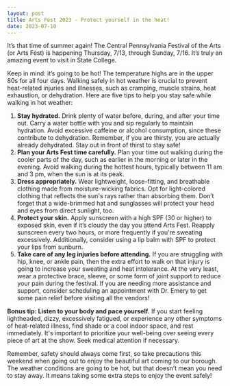 ```yaml
---
layout: post
title: Arts Fest 2023 - Protect yourself in the heat!
date: 2023-07-10
---
```


It’s that time of summer again! The Central Pennsylvania Festival of the Arts (or Arts Fest) is happening Thursday, 7/13, through Sunday, 7/16. It’s truly an amazing event to visit in State College.

Keep in mind: it’s going to be hot! The temperature highs are in the upper 80s for all four days. Walking safely in hot weather is crucial to prevent heat-related injuries and illnesses, such as cramping, muscle strains, heat exhaustion, or dehydration. Here are five tips to help you stay safe while walking in hot weather:

1. **Stay hydrated.** Drink plenty of water before, during, and after your time out. Carry a water bottle with you and sip regularly to maintain hydration. Avoid excessive caffeine or alcohol consumption, since these contribute to dehydration. Remember, if you are thirsty, you are actually already dehydrated. Stay out in front of thirst to stay safe!
2. **Plan your Arts Fest time carefully.** Plan your time out walking during the cooler parts of the day, such as earlier in the morning or later in the evening. Avoid walking during the hottest hours, typically between 11 am and 3 pm, when the sun is at its peak.
3. **Dress appropriately.** Wear lightweight, loose-fitting, and breathable clothing made from moisture-wicking fabrics. Opt for light-colored clothing that reflects the sun's rays rather than absorbing them. Don’t forget that a wide-brimmed hat and sunglasses will protect your head and eyes from direct sunlight, too.
4. **Protect your skin.** Apply sunscreen with a high SPF (30 or higher) to exposed skin, even if it’s cloudy the day you attend Arts Fest. Reapply sunscreen every two hours, or more frequently if you're sweating excessively. Additionally, consider using a lip balm with SPF to protect your lips from sunburn.
5. **Take care of any leg injuries before attending.** If you are struggling with hip, knee, or ankle pain, then the extra effort to walk on that injury is going to increase your sweating and heat intolerance. At the very least, wear a protective brace, sleeve, or some form of joint support to reduce your pain during the festival. If you are needing more assistance and support, consider scheduling an appointment with Dr. Emery to get some pain relief before visiting all the vendors!

**Bonus tip: Listen to your body and pace yourself.** If you start feeling lightheaded, dizzy, excessively fatigued, or experience any other symptoms of heat-related illness, find shade or a cool indoor space, and rest immediately. It's important to prioritize your well-being over seeing every piece of art at the show. Seek medical attention if necessary.

Remember, safety should always come first, so take precautions this weekend when going out to enjoy the beautiful art coming to our borough. The weather conditions are going to be hot, but that doesn’t mean you need to stay away. It means taking some extra steps to enjoy the event safely!